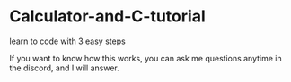 # Calculator-and-C-tutorial
learn to code with 3 easy steps

If you want to know how this works, you can ask me questions anytime in the discord, and I will answer.
